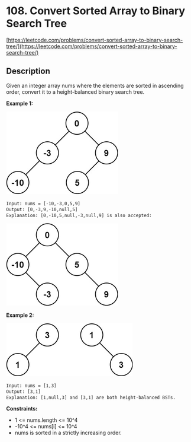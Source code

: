 # 108. Convert Sorted Array to Binary Search Tree

[https://leetcode.com/problems/convert-sorted-array-to-binary-search-tree/](https://leetcode.com/problems/convert-sorted-array-to-binary-search-tree/)

## Description

Given an integer array nums where the elements are sorted in ascending order, convert it to a height-balanced binary search tree.


**Example 1:**

![Alt text](image.png)

    Input: nums = [-10,-3,0,5,9]
    Output: [0,-3,9,-10,null,5]
    Explanation: [0,-10,5,null,-3,null,9] is also accepted:

![Alt text](image-1.png)

**Example 2:**

![Alt text](image-2.png)

    Input: nums = [1,3]
    Output: [3,1]
    Explanation: [1,null,3] and [3,1] are both height-balanced BSTs.


**Constraints:**

* 1 <= nums.length <= 10^4
* -10^4 <= nums[i] <= 10^4
* nums is sorted in a strictly increasing order.
